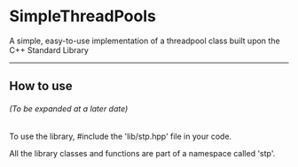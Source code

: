 <h1> SimpleThreadPools </h1>

A simple, easy-to-use implementation of a threadpool class built upon the C++ Standard Library

---

<h2> How to use </h2>

<h6> (To be expanded at a later date) </h6>

To use the library, \#include the 'lib/stp.hpp' file in your code.

All the library classes and functions are part of a namespace called 'stp'.
